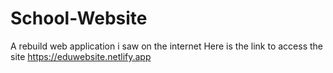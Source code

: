 # School-Website
A rebuild web application i saw on the internet 
Here is the link to access the site https://eduwebsite.netlify.app

